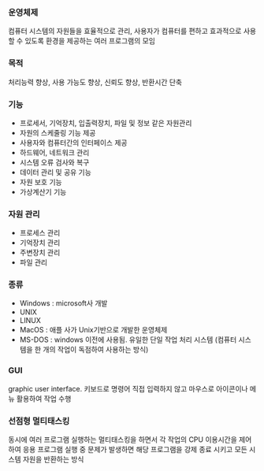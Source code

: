 ### 운영체제
컴퓨터 시스템의 자원들을 효율적으로 관리, 사용자가 컴퓨터를 편하고 효과적으로 사용할 수 있도록 환경을 제공하는 여러 프로그램의 모임

### 목적
처리능력 향상, 사용 가능도 향상, 신뢰도 향상, 반환시간 단축

### 기능

- 프로세서, 기억장치, 입출력장치, 파일 및 정보 같은 자원관리
- 자원의 스케줄링 기능 제공
- 사용자와 컴퓨터간의 인터페이스 제공
- 하드웨어, 네트워크 관리
- 시스템 오류 검사와 복구
- 데이터 관리 및 공유 기능
- 자원 보호 기능
- 가상계산기 기능

### 자원 관리

- 프로세스 관리 
- 기억장치 관리
- 주변장치 관리
- 파일 관리
### 종류 
- Windows : microsoft사 개발
- UNIX
- LINUX
- MacOS : 애플 사가 Unix기반으로 개발한 운영체제
- MS-DOS : windows 이전에 사용됨. 유일한 단일 작업 처리 시스템 (컴퓨터 시스템을 한 개의 작업이 독점하여 사용하는 방식)

### GUI 
graphic user interface. 키보드로 명령어 직접 입력하지 않고 마우스로 아이콘이나 메뉴 활용하여 작업 수행

### 선점형 멀티태스킹
동시에 여러 프로그램 실행하는 멀티태스킹을 하면서 각 작업의 CPU 이용시간을 제어하여 응용 프로그램 실행 중 문제가 발생하면 해당 프로그램을 강제 종료 시키고 모든 시스템 자원을 반환하는 방식


